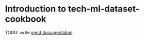 # Introduction to tech-ml-dataset-cookbook

TODO: write [great documentation](http://jacobian.org/writing/what-to-write/)
